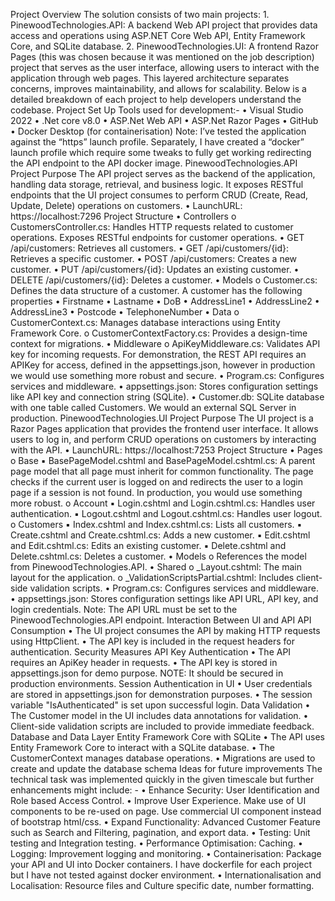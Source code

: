 Project Overview
The solution consists of two main projects:
1.
PinewoodTechnologies.API: A backend Web API project that provides data access and operations using ASP.NET Core Web API, Entity Framework Core, and SQLite database.
2.
PinewoodTechnologies.UI: A frontend Razor Pages (this was chosen because it was mentioned on the job description) project that serves as the user interface, allowing users to interact with the application through web pages.
This layered architecture separates concerns, improves maintainability, and allows for scalability. Below is a detailed breakdown of each project to help developers understand the codebase.
Project Set Up
Tools used for development:-
•
Visual Studio 2022
•
.Net core v8.0
•
ASP.Net Web API
•
ASP.Net Razor Pages
•
GitHub
•
Docker Desktop (for containerisation)
Note: I’ve tested the application against the “https” launch profile. Separately, I have created a “docker” launch profile which require some tweaks to fully get working redirecting the API endpoint to the API docker image.
PinewoodTechnologies.API
Project Purpose
The API project serves as the backend of the application, handling data storage, retrieval, and business logic. It exposes RESTful endpoints that the UI project consumes to perform CRUD (Create, Read, Update, Delete) operations on customers.
•
LaunchURL: https://localhost:7296
Project Structure
•
Controllers
o
CustomersController.cs: Handles HTTP requests related to customer operations.
Exposes RESTful endpoints for customer operations.
•
GET /api/customers: Retrieves all customers.
•
GET /api/customers/{id}: Retrieves a specific customer.
•
POST /api/customers: Creates a new customer.
•
PUT /api/customers/{id}: Updates an existing customer.
•
DELETE /api/customers/{id}: Deletes a customer.
•
Models
o
Customer.cs: Defines the data structure of a customer.
A customer has the following properties
•
Firstname
•
Lastname
•
DoB
•
AddressLine1
•
AddressLine2
•
AddressLine3
•
Postcode
•
TelephoneNumber
•
Data
o
CustomerContext.cs: Manages database interactions using Entity Framework Core.
o
CustomerContextFactory.cs: Provides a design-time context for migrations.
•
Middleware
o
ApiKeyMiddleware.cs: Validates API key for incoming requests. For demonstration, the REST API requires an APIKey for access, defined in the appsettings.json, however in production we would use something more robust and secure.
•
Program.cs: Configures services and middleware.
•
appsettings.json: Stores configuration settings like API key and connection string (SQLite).
•
Customer.db: SQLite database with one table called Customers. We would an external SQL Server in production.
PinewoodTechnologies.UI
Project Purpose
The UI project is a Razor Pages application that provides the frontend user interface. It allows users to log in, and perform CRUD operations on customers by interacting with the API.
•
LaunchURL: https://localhost:7253
Project Structure
•
Pages
o
Base
▪
BasePageModel.cshtml and BasePageModel.cshtml.cs: A parent page model that all page must inherit for common functionality. The page checks if the current user is logged on and redirects the user to a login page if a session is not found. In production, you would use something more robust.
o
Account
▪
Login.cshtml and Login.cshtml.cs: Handles user authentication.
▪
Logout.cshtml and Logout.cshtml.cs: Handles user logout.
o
Customers
▪
Index.cshtml and Index.cshtml.cs: Lists all customers.
▪
Create.cshtml and Create.cshtml.cs: Adds a new customer.
▪
Edit.cshtml and Edit.cshtml.cs: Edits an existing customer.
▪
Delete.cshtml and Delete.cshtml.cs: Deletes a customer.
•
Models
o
References the model from PinewoodTechnologies.API.
•
Shared
o
_Layout.cshtml: The main layout for the application.
o
_ValidationScriptsPartial.cshtml: Includes client-side validation scripts.
•
Program.cs: Configures services and middleware.
•
appsettings.json: Stores configuration settings like API URL, API key, and login credentials. Note: The API URL must be set to the PinewoodTechnologies.API endpoint.
Interaction Between UI and API
API Consumption
•
The UI project consumes the API by making HTTP requests using HttpClient.
•
The API key is included in the request headers for authentication.
Security Measures
API Key Authentication
•
The API requires an ApiKey header in requests.
•
The API key is stored in appsettings.json for demo purpose. NOTE: It should be secured in production environments.
Session Authentication in UI
•
User credentials are stored in appsettings.json for demonstration purposes.
•
The session variable "IsAuthenticated" is set upon successful login.
Data Validation
•
The Customer model in the UI includes data annotations for validation.
•
Client-side validation scripts are included to provide immediate feedback.
Database and Data Layer
Entity Framework Core with SQLite
•
The API uses Entity Framework Core to interact with a SQLite database.
•
The CustomerContext manages database operations.
•
Migrations are used to create and update the database schema
Ideas for future improvements
The technical task was implemented quickly in the given timescale but further enhancements might include: -
•
Enhance Security: User Identification and Role based Access Control.
•
Improve User Experience. Make use of UI components to be re-used on page. Use commercial UI component instead of bootstrap html/css.
•
Expand Functionality: Advanced Customer Feature such as Search and Filtering, pagination, and export data.
•
Testing: Unit testing and Integration testing.
•
Performance Optimisation: Caching.
•
Logging: Improvement logging and monitoring.
•
Containerisation: Package your API and UI into Docker containers. I have dockerfile for each project but I have not tested against docker environment.
•
Internationalisation and Localisation: Resource files and Culture specific date, number formatting.
